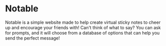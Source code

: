 # Notable
Notable is a simple website made to help create virtual sticky notes to cheer up and encourage your friends with! Can't think of what to say? You can ask for prompts, and it will choose from a database of options that can help you send the perfect message!
